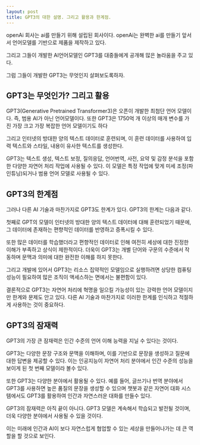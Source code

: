```yaml
---
layout: post
title: GPT3의 대한 설명. 그리고 활용과 한계점.
---
```


openAi 회사는 ai를 만들기 위해 설립된 회사이다. openAi는  완벽한 ai를 만들기 앞서서 언어모델를 기반으로 제품을 제작하고 있다.

그리고 그들이 개발한 AI언어모델인 GPT3를 대중들에게 공개해 많은 놀라움을 주고 있다. 

그럼 그들이 개발한 GPT3는 무엇인지 살펴보도록하자.


<h2>GPT3는 무엇인가? 그리고 활용</h2>
GPT3(Generative Pretrained Transformer3)은 오픈이 개발한 최첨단 언어 모델이다. 즉, 범용 AI가 아닌 언어모델이다.
또한 GPT3은 1750억 개 이상의 매개 변수를 가진 가장 크고 가장 복잡한 언어 모델이기도 하다

그리고 인터넷의 방대한 양의 텍스트 데이터로 훈련되며, 이 훈련 데이터를 사용하여 입력 텍스트와 스타일, 내용이 유사한 텍스트를 생성한다.

GPT3는 텍스트 생성, 텍스트 보정, 질의응답, 언어번역, 사전, 요약 및 감정 분석을 포함한 다양한 자연어 처리 작업에 사용될 수 있다. 이 모델은 특정 작업에 맞게 미세 조정(파인튜닝)되거나 범용 언어 모델로 사용될 수 있다.



<h2>GPT3의 한계점</h2>
그러나 다른 AI 기술과 마찬가지로 GPT3도 한계가 있다. GPT3의 한계는 다음과 같다.

첫째로 GPT의 모델이 인터넷의 방대한 양의 텍스트 데이터에 대해 훈련되었기 때문에, 그 데이터에 존재하는 편향적인 데이터를 반영하고 증폭시킬 수 있다. 

또한 많은 데이터를 학습했더라고 편향적인 데이터로 인해 여전히 세상에 대한 진정한 이해가 부족하고 상식이 제한적이다. 더욱이 GPT3는 개별 단어와 구문의 수준에서 작동하며 문맥과 의미에 대한 완전한 이해를 하지 못한다.

그리고 개발에 있어서 GPT3는 리소스 집약적인 모델임으로 실행하려면 상당한 컴퓨팅 성능이 필요하여 많은 조직이 액세스하는 면에서는 불편함이 있다.

결론적으로 GPT3는 자연어 처리에 혁명을 일으킬 가능성이 있는 강력한 언어 모델이지만 한계와 문제도 안고 있다. 
다른 AI 기술과 마찬가지로 이러한 한계를 인식하고 적절하게 사용하는 것이 중요하다.



<h2>GPT3의 잠재력</h2>
GPT3의 가장 큰 잠재력은 인간 수준의 언어 이해 능력을 지닐 수 있다는 것이다. 

GPT3는 다양한 문장 구조와 문맥을 이해하며, 이를 기반으로 문장을 생성하고 질문에 대한 답변을 제공할 수 있다. 이는 인공지능이 자연어 처리 분야에서 인간 수준의 성능을 보이게 된 첫 번째 모델이라 볼수 있다.

또한 GPT3는 다양한 분야에서 활용될 수 있다. 예를 들어, 글쓰기나 번역 분야에서 GPT3를 사용하면 높은 품질의 문장을 생성할 수 있으며 챗봇과 같은 자연어 대화 시스템에서도 GPT3를 활용하여 인간과 자연스러운 대화를 만들수 있다.

GPT3의 잠재력은 아직 끝이 아니다. GPT3 모델은 계속해서 학습되고 발전될 것이며, 더욱 다양한 분야에서 사용될 수 있을 것이다. 

이는 미래에 인간과 AI이 보다 자연스럽게 협업할 수 있는 세상을 만들어나가는 데 큰 역할을 할 것으로 보인다.
